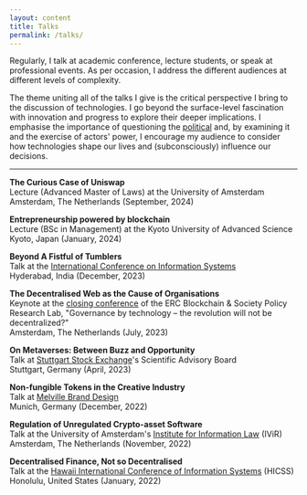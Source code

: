 ```yaml
---
layout: content
title: Talks
permalink: /talks/
---
```

Regularly, I talk at academic conference, lecture students, or speak at professional events. As per occasion, I address the different audiences at different levels of complexity.

The theme uniting all of the talks I give is the critical perspective I bring to the discussion of technologies. I go beyond the surface-level fascination with innovation and progress to explore their deeper implications. I emphasise the importance of questioning the [political](https://www.jstor.org/stable/20024652?origin=JSTOR-pdf) and, by examining it and the exercise of actors' power, I encourage my audience to consider how technologies shape our lives and (subconsciously) influence our decisions.

* * *

**The Curious Case of Uniswap**  
Lecture (Advanced Master of Laws) at the University of Amsterdam  
Amsterdam, The Netherlands (September, 2024)

**Entrepreneurship powered by blockchain**  
Lecture (BSc in Management) at the Kyoto University of Advanced Science  
Kyoto, Japan (January, 2024)

**Beyond A Fistful of Tumblers**  
Talk at the [International Conference on Information Systems](https://icis2023.aisconferences.org/)  
Hyderabad, India (December, 2023)

**The Decentralised Web as the Cause of Organisations**  
Keynote at the [closing conference](www.networkcultures.org/moneylab/2023/03/23/cfp-for-uva-amsterdam-conference-governance-by-technology-the-revolution-will-not-be-decentralized) of the ERC Blockchain & Society Policy Research Lab, "Governance by technology – the revolution will not be decentralized?"  
Amsterdam, The Netherlands (July, 2023)

**On Metaverses: Between Buzz and Opportunity**  
Talk at [Stuttgart Stock Exchange](https://www.boerse-stuttgart.de/en)'s Scientific Advisory Board  
Stuttgart, Germany (April, 2023)

**Non-fungible Tokens in the Creative Industry**  
Talk at [Melville Brand Design](https://www.melvilledesign.de)  
Munich, Germany (December, 2022)

**Regulation of Unregulated Crypto-asset Software**  
Talk at the University of Amsterdam's [Institute for Information Law](https://www.ivir.nl/) (IViR)  
Amsterdam, The Netherlands (November, 2022)

**Decentralised Finance, Not so Decentralised**  
Talk at the [Hawaii International Conference of Information Systems](https://hicss.hawaii.edu/) (HICSS)  
Honolulu, United States (January, 2022)
